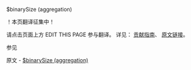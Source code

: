  $binarySize (aggregation)

 ！本页翻译征集中！

请点击页面上方 EDIT THIS PAGE 参与翻译。
详见：
[贡献指南]( https://github.com/JinMuInfo/MongoDB-Manual-zh/blob/master/CONTRIBUTING.md )、
[原文链接](  https://docs.mongodb.com/manual/reference/operator/aggregation/binarySize/  )。

 参见

原文 - [$binarySize (aggregation)]( https://docs.mongodb.com/manual/reference/operator/aggregation/binarySize/ )

